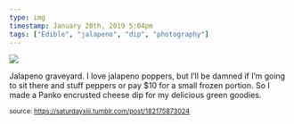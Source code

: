 ```yaml
---
type: img
timestamp: January 20th, 2019 5:04pm
tags: ["Edible", "jalapeno", "dip", "photography"]
---
```

<img src="https://saturdayxiii.github.io/media/182175873024.jpg"/>

Jalapeno graveyard.
I love jalapeno poppers, but I’ll be damned if I’m going to sit there and stuff peppers or pay $10 for a small frozen portion.
So I made a Panko encrusted cheese dip for my delicious green goodies.
 
  
<small>source: https://saturdayxiii.tumblr.com/post/182175873024</small>